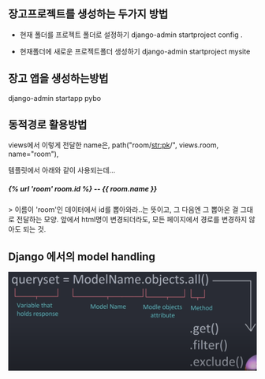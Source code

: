 ## 장고프로젝트를 생성하는 두가지 방법

- 현재 폴더를 프로젝트 폴더로 설정하기
  django-admin startproject config .

- 현재폴더에 새로운 프로젝트폴더 생성하기
  django-admin startproject mysite

## 장고 앱을 생성하는방법

django-admin startapp pybo

## 동적경로 활용방법

views에서 이렇게 전달한 name은,
path("room/<str:pk>/", views.room, name="room"),

템플릿에서 아래와 같이 사용되는데...

<h5>{% url 'room' room.id %} -- {{ room.name }}</h5>
> 이름이 'room'인 데이터에서 id를 뽑아와라..는 뜻이고, 그 다음엔 그 뽑아온 걸 그대로 전달하는 모양.
앞에서 html명이 변경되더라도, 모든 페이지에서 경로를 변경하지 않아도 되는 것.

## Django 에서의 model handling

![alt text](image.png)
